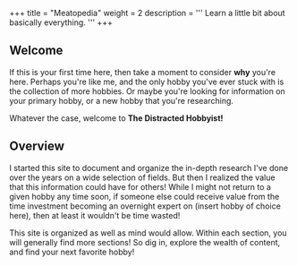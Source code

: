 +++
title = "Meatopedia"
weight = 2
description = '''
Learn a little bit about basically everything.
'''
+++

## Welcome

If this is your first time here, then take a moment to consider **why** you're here. Perhaps you're like me, and the only hobby you've ever stuck with is the collection of more hobbies. Or maybe you're looking for information on your primary hobby, or a new hobby that you're researching.

Whatever the case, welcome to **The Distracted Hobbyist!**

## Overview

I started this site to document and organize the in-depth research I've done over the years on a wide selection of fields. But then I realized the value that this information could have for others! While I might not return to a given hobby any time soon, if someone else could receive value from the time investment becoming an overnight expert on (insert hobby of choice here), then at least it wouldn't be time wasted!

This site is organized as well as mind would allow. Within each section, you will generally find more sections! So dig in, explore the wealth of content, and find your next favorite hobby!
